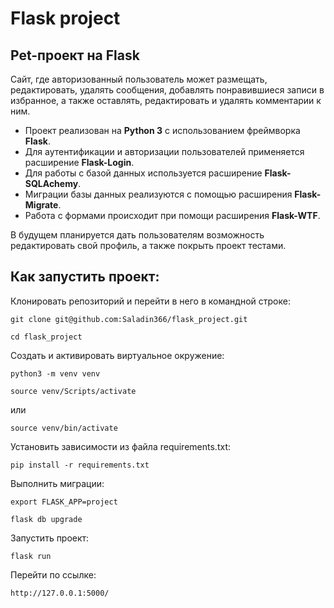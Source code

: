 # Flask project

## Pet-проект на Flask 

Сайт, где авторизованный пользователь может размещать, редактировать, удалять сообщения, 
добавлять понравившиеся записи в избранное, а также оставлять, редактировать и удалять комментарии к ним.

+ Проект реализован на **Python 3** с использованием фреймворка **Flask**.
+ Для аутентификации и авторизации пользователей применяется расширение **Flask-Login**.
+ Для работы с базой данных используется расширение **Flask-SQLAchemy**.
+ Миграции базы данных реализуются с помощью расширения **Flask-Migrate**.
+ Работа с формами происходит при помощи расширения **Flask-WTF**.

В будущем планируется дать пользователям возможность редактировать свой профиль, а также покрыть проект тестами. 

## Как запустить проект:

Клонировать репозиторий и перейти в него в командной строке:

```
git clone git@github.com:Saladin366/flask_project.git
```

```
cd flask_project
```

Cоздать и активировать виртуальное окружение:

```
python3 -m venv venv
```

```
source venv/Scripts/activate
```

или

```
source venv/bin/activate
```

Установить зависимости из файла requirements.txt:

```
pip install -r requirements.txt
```

Выполнить миграции:

```
export FLASK_APP=project
```

```
flask db upgrade
```

Запустить проект:

```
flask run
```

Перейти по ссылке:

```
http://127.0.0.1:5000/
```